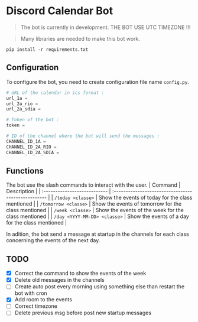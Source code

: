 # Discord Calendar Bot
> The bot is currently in development.
> THE BOT USE UTC TIMEZONE !!!

> Many libraries are needed to make this bot work.
```pwsh
pip install -r requirements.txt
```


## Configuration
To configure the bot, you need to create configuration file name `config.py`.
```python
# URL of the calendar in ics format :
url_1a = 
url_2a_rio = 
url_2a_sdia = 

# Token of the bot :
token = 

# ID of the channel where the bot will send the messages :
CHANNEL_ID_1A = 
CHANNEL_ID_2A_RIO = 
CHANNEL_ID_2A_SDIA = 
```

## Functions
The bot use the slash commands to interact with the user.
| Command                      | Description                                         |
| :--------------------------- | :-------------------------------------------------- |
| `/today <classe>`            | Show the events of today for the class mentioned    |
| `/tomorrow <classe>`         | Show the events of tomorrow for the class mentioned |
| `/week <classe>`             | Show the events of the week for the class mentioned |
| `/day <YYYY-MM-DD> <classe>` | Show the events of a day for the class mentioned    |

In adition, the bot send a message at startup in the channels for each class concerning the events of the next day.

## TODO
- [x] Correct the command to show the events of the week
- [x] Delete old messages in the channels
- [ ] Create auto post every morning using something else than restart the bot with cron
- [x] Add room to the events
- [ ] Correct timezone
- [ ] Delete previous msg before post new startup messages

